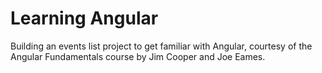 # Learning Angular

Building an events list project to get familiar with Angular, courtesy of the Angular Fundamentals course by Jim Cooper and Joe Eames.
